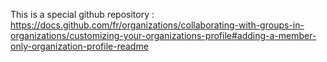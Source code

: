 This is a special github repository : 
https://docs.github.com/fr/organizations/collaborating-with-groups-in-organizations/customizing-your-organizations-profile#adding-a-member-only-organization-profile-readme
